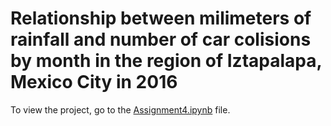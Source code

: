 # Relationship between milimeters of rainfall and number of car colisions by month in the region of Iztapalapa, Mexico City in 2016

To view the project, go to the <a href="https://github.com/eduardo-lr/rainfall-vs-car-collisions/blob/main/Assignment4.ipynb">Assignment4.ipynb</a> file.
